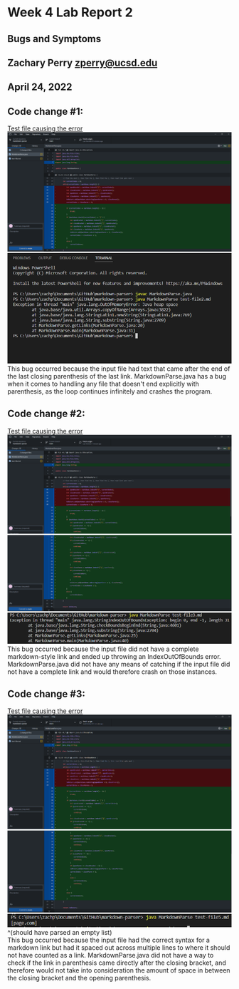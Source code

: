 # Week 4 Lab Report 2
## Bugs and Symptoms
## Zachary Perry zperry@ucsd.edu
## April 24, 2022

## Code change #1:
[Test file causing the error](test-file2.md)
![Bug #1 Changes](bug1diff.png)
![Bug #1 Symptom](bug1symptom.png)
This bug occurred because the input file had text that came after the end of the last closing parenthesis of the last link. MarkdownParse.java has a bug when it comes to handling any file that doesn't end explicitly with parenthesis, as the loop continues infinitely and crashes the program.

## Code change #2:
[Test file causing the error](test-file3.md)
![Bug #2 Changes Pt 1](bug2diff1.png)
![Bug #2 Changes Pt 2](bug2diff2.png)
![Bug #2 Symptom](bug2symptom.png)
This bug occurred because the input file did not have a complete markdown-style link and ended up throwing an IndexOutOfBounds error. MarkdownParse.java did not have any means of catching if the input file did not have a complete link and would therefore crash on those instances.

## Code change #3: 
[Test file causing the error](test-file5.md)
![Bug #3 Changes Pt 1](bug3diff1.png)
![Bug #3 Changes Pt 2](bug3diff2.png)
![Bug #3 Symptom](bug3symptom.png)
^(should have parsed an empty list)\
This bug occurred because the input file had the correct syntax for a markdown link but had it spaced out across multiple lines to where it should not have counted as a link. MarkdownParse.java did not have a way to check if the link in parenthesis came directly after the closing bracket, and therefore would not take into consideration the amount of space in between the closing bracket and the opening parenthesis.
